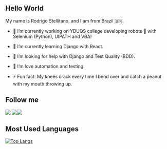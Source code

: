 ## Hello World <img src="https://raw.githubusercontent.com/MartinHeinz/MartinHeinz/master/wave.gif" width="17px">


My name is Rodrigo Stellitano, and I am from Brazil 🇧🇷.
- 🔭 I’m currently working on YDUQS college developing robots :robot: with Selenium (Python), UIPATH and VBA!

- 🌱 I’m currently learning Django with React.

- 🤔 I’m looking for help with Django and Test Quality (BDD).

- :green_heart: I’m love automation and testing. 

- ⚡ Fun fact: My knees crack every time I bend over and catch a peanut with my mouth throwing up.

## Follow me
<a href="https://www.linkedin.com/in/rodrigo-stellitano-7a771269/"> <img src='https://img.shields.io/badge/linkedin-%230077B5.svg?&style=for-the-badge&logo=linkedin&logoColor=white'></a> <a href="https://github.com/rodrigostellitano"> <img src='https://img.shields.io/badge/github-%23100000.svg?&style=for-the-badge&logo=github&logoColor=white'></a><a href="https://www.instagram.com/rodrigostellitano/"><img src='https://img.shields.io/badge/instagram-%23E4405F.svg?&style=for-the-badge&logo=instagram&logoColor=white'></a>

## Most Used Languages
[![Top Langs](https://github-readme-stats.vercel.app/api/top-langs/?username=rodrigostellitano&layout=compact&theme=vue-dark)](https://github.com/anuraghazra/github-readme-stats)





<!--
**rodrigostellitano/rodrigostellitano** is a ✨ _special_ ✨ repository because its `README.md` (this file) appears on your GitHub profile.



Here are some ideas to get you started:


 ...
- 👯 I’m looking to collaborate on ...
- 🤔 I’m looking for help with ...
- 💬 Ask me about ...
- 📫 How to reach me: ...
- 😄 Pronouns: ...

-->

